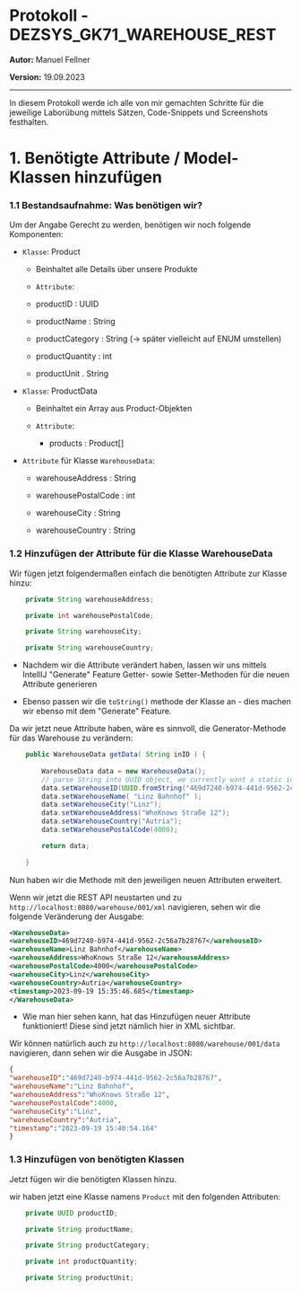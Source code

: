 # Protokoll - DEZSYS_GK71_WAREHOUSE_REST

**Autor:** Manuel Fellner

**Version:** 19.09.2023

---

In diesem Protokoll werde ich alle von mir gemachten Schritte für die jeweilige Laborübung mittels Sätzen, Code-Snippets und Screenshots festhalten.



# 1. Benötigte Attribute / Model-Klassen hinzufügen



### 1.1 Bestandsaufnahme: Was benötigen wir?

Um der Angabe Gerecht zu werden, benötigen wir noch folgende Komponenten:

- `Klasse`: Product
  
  - Beinhaltet alle Details über unsere Produkte
  
  -  `Attribute`:
    
    - productID : UUID
    
    - productName : String
    
    - productCategory : String (-> später vielleicht auf ENUM umstellen)
    
    - productQuantity : int
    
    - productUnit . String

- `Klasse`: ProductData
  
  - Beinhaltet ein Array aus Product-Objekten
  
  - `Attribute`:
    
    - products : Product[]

- `Attribute` für Klasse `WarehouseData`:
  
  - warehouseAddress : String
  
  - warehousePostalCode : int
  
  - warehouseCity : String
  
  - warehouseCountry : String



### 1.2 Hinzufügen der Attribute für die Klasse WarehouseData

Wir fügen jetzt folgendermaßen einfach die benötigten Attribute zur Klasse hinzu:

```java
	private String warehouseAddress;

	private int warehousePostalCode;

	private String warehouseCity;

	private String warehouseCountry;

```

- Nachdem wir die Attribute verändert haben, lassen wir uns mittels IntellIJ "Generate" Feature Getter- sowie Setter-Methoden für die neuen Attribute generieren

- Ebenso passen wir die `toString()` methode der Klasse an - dies machen wir ebenso mit dem "Generate" Feature.



Da wir jetzt neue Attribute haben, wäre es sinnvoll, die Generator-Methode für das Warehouse zu verändern:

```java
	public WarehouseData getData( String inID ) {
		
		WarehouseData data = new WarehouseData();
		// parse String into UUID object, we currently want a static id
		data.setWarehouseID(UUID.fromString("469d7240-b974-441d-9562-2c56a7b28767"));
		data.setWarehouseName( "Linz Bahnhof" );
		data.setWarehouseCity("Linz");
		data.setWarehouseAddress("WhoKnows Straße 12");
		data.setWarehouseCountry("Autria");
		data.setWarehousePostalCode(4000);

		return data;
		
	}
```

Nun haben wir die Methode mit den jeweiligen neuen Attributen erweitert.



Wenn wir jetzt die REST API neustarten und zu `http://localhost:8080/warehouse/001/xml` navigieren, sehen wir die folgende Veränderung der Ausgabe:

```xml
<WarehouseData>
<warehouseID>469d7240-b974-441d-9562-2c56a7b28767</warehouseID>
<warehouseName>Linz Bahnhof</warehouseName>
<warehouseAddress>WhoKnows Straße 12</warehouseAddress>
<warehousePostalCode>4000</warehousePostalCode>
<warehouseCity>Linz</warehouseCity>
<warehouseCountry>Autria</warehouseCountry>
<timestamp>2023-09-19 15:35:46.685</timestamp>
</WarehouseData>
```

- Wie man hier sehen kann, hat das Hinzufügen neuer Attribute funktioniert! Diese sind jetzt nämlich hier in XML sichtbar.



Wir können natürlich auch zu `http://localhost:8080/warehouse/001/data` navigieren, dann sehen wir die Ausgabe in JSON:

```json
{
"warehouseID":"469d7240-b974-441d-9562-2c56a7b28767",
"warehouseName":"Linz Bahnhof",
"warehouseAddress":"WhoKnows Straße 12",
"warehousePostalCode":4000,
"warehouseCity":"Linz",
"warehouseCountry":"Autria",
"timestamp":"2023-09-19 15:40:54.164"
}
```



### 1.3 Hinzufügen von benötigten Klassen

Jetzt fügen wir die benötigten Klassen hinzu.



wir haben jetzt eine Klasse namens `Product` mit den folgenden Attributen:

```java
    private UUID productID;

    private String productName;

    private String productCategory;

    private int productQuantity;

    private String productUnit;
```


